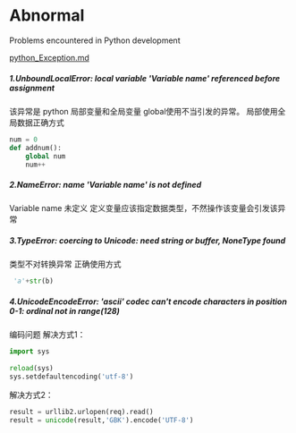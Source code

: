 # Abnormal
Problems encountered in Python development

[python_Exception.md](https://github.com/luck-fc/Abnormal/blob/master/python_Exception.md)

##### 1.UnboundLocalError: local variable 'Variable name' referenced before assignment
该异常是 python 局部变量和全局变量 global使用不当引发的异常。 
局部使用全局数据正确方式
~~~python
num = 0
def addnum():
	global num
	num++
~~~

##### 2.NameError: name 'Variable name' is not defined
Variable name 未定义 定义变量应该指定数据类型，不然操作该变量会引发该异常

##### 3.TypeError: coercing to Unicode: need string or buffer, NoneType found
类型不对转换异常
正确使用方式
~~~python
 'a'+str(b)
~~~

##### 4.UnicodeEncodeError: 'ascii' codec can't encode characters in position 0-1: ordinal not in range(128)
编码问题
解决方式1：
~~~python
import sys
 
reload(sys)
sys.setdefaultencoding('utf-8')
~~~
解决方式2：
~~~python
result = urllib2.urlopen(req).read()
result = unicode(result,'GBK').encode('UTF-8')
~~~
